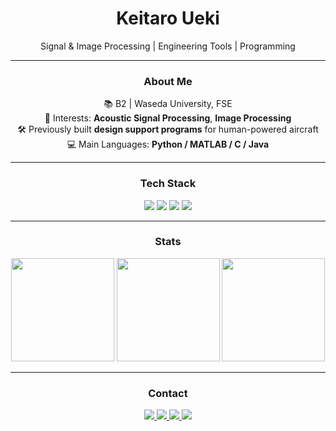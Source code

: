<!-- GitHub Profile README for 97kuek (Keitaro Ueki) -->

<!-- 名前 -->
<h1 align="center">Keitaro Ueki</h1>
<p align="center">Signal & Image Processing | Engineering Tools | Programming</p>

---

<!-- About -->
<div align="center">

### About Me
📚 B2 | Waseda University, FSE  
🎵 Interests: **Acoustic Signal Processing**, **Image Processing**  
🛠 Previously built **design support programs** for human-powered aircraft  
💻 Main Languages: **Python / MATLAB / C / Java**

</div>

---

<!-- Tech Stack -->
<div align="center">

### Tech Stack

<img src="https://img.shields.io/badge/Python-2E7D32?style=for-the-badge&logo=python&logoColor=white" />
<img src="https://img.shields.io/badge/MATLAB-388E3C?style=for-the-badge&logo=mathworks&logoColor=white" />
<img src="https://img.shields.io/badge/C-1B5E20?style=for-the-badge&logo=c&logoColor=white" />
<img src="https://img.shields.io/badge/Java-4CAF50?style=for-the-badge&logo=java&logoColor=white" />

</div>

---

<!-- Stats セクション -->
<div align="center">

### Stats

<img height="165" src="https://github-readme-stats.vercel.app/api?username=97kuek&show_icons=true&bg_color=ffffff&title_color=2E7D32&text_color=1B5E20&icon_color=2E7D32&hide_border=true&rank_icon=github" />
<img height="165" src="https://github-readme-stats.vercel.app/api/top-langs/?username=97kuek&layout=compact&bg_color=ffffff&title_color=2E7D32&text_color=1B5E20&hide_border=true" />

<img height="165" src="https://streak-stats.demolab.com?user=97kuek&theme=default&hide_border=true&background=FFFFFF&ring=2E7D32&fire=4CAF50&currStreakLabel=2E7D32&sideLabels=388E3C&dates=555555" />

</div>

---

<!-- Contact -->
<div align="center">

### Contact

<a href="mailto:keitaro.ueki@asagi.waseda.jp">
  <img src="https://img.shields.io/badge/Email-2E7D32?style=for-the-badge&logo=gmail&logoColor=white" />
</a>
<a href="https://www.instagram.com/97kuek_">
  <img src="https://img.shields.io/badge/Instagram-388E3C?style=for-the-badge&logo=instagram&logoColor=white" />
</a>
<a href="https://x.com/97kuek_">
  <img src="https://img.shields.io/badge/X-1B5E20?style=for-the-badge&logo=x&logoColor=white" />
</a>
<a href="https://zenn.dev/97kuek">
  <img src="https://img.shields.io/badge/Zenn-4CAF50?style=for-the-badge&logo=zenn&logoColor=white" />
</a>

</div>
